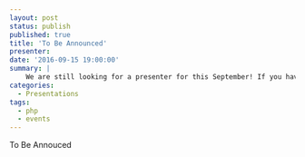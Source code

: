 ```yaml
---
layout: post
status: publish
published: true
title: 'To Be Announced'
presenter: 
date: '2016-09-15 19:00:00'
summary: |
    We are still looking for a presenter for this September! If you have an idea, technology, tool, etc. you'd like to present to our group, please let us know!
categories:
  - Presentations
tags:
  - php
  - events
---
```


To Be Annouced